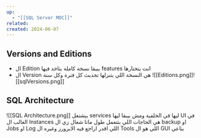 ```yaml
---
up:
  - "[[SQL Server MOC]]"
related: 
created: 2024-06-07
---
```

## Versions and Editions
- ال Edition بيبقا نسخة كاملة بتاخد فيها features انت بتختارها
- ال Version هي النسخة اللي بتنزلها تحديث كل فترة وكل سنة
![[Editions.png]]![[sqlVersions.png]]

## SQL Architecture
![[SQL Architecture.png]]
بيشتغل services ليها في الخلفية ومش بيبقا ليها UI في الغالب
ال Instances هي الحاجات اللي بتتعمل طول مانا شغال زي ال backup او Jobs او Log اللي اقدر اراجع فيه الايرورز وغيره
ال Tools اللي هو ال GUI بتاعي